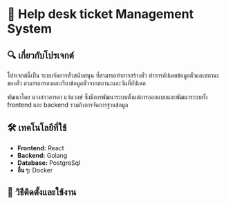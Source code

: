 # 📌 Help desk ticket Management System

## 🔍 เกี่ยวกับโปรเจกต์
โปรเจกต์นี้เป็น ระบบจัดการตั๋วสนับสนุน ที่สามารถทำการสร้างตั๋ว ทำการอัปเดตข้อมูลตั๋วและสถานะของตั๋ว สามารถกรองและเรียงข้อมูลตั๋วจากสถานะและวันที่อัปเดต

พัฒนาโดย นางสาวอารดา แว่นวงษ์ ซึ่งมีการพัฒนาระบบตั้งแต่การออกแบบและพัฒนาระบบทั้ง frontend และ backend รวมถึงการจัดการฐานข้อมูล

## 🛠 เทคโนโลยีที่ใช้  
- **Frontend:** React  
- **Backend:** Golang  
- **Database:** PostgreSql  
- **อื่น ๆ:** Docker

## 🚀 วิธีติดตั้งและใช้งาน  

